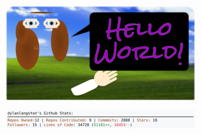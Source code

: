 <!-- 
Version 2.0.48
Built Wed Jun 12 2024 05:05:08 GMT+0000 (Coordinated Universal Time)
-->

<h1 align="center">
  <a href="https://github.com/dylanlangston/dylanlangston/tree/master/src" title="Click to View Source">
    <picture width="100%" alt="Dylan">
      <source media="(prefers-color-scheme: dark)" srcset="dylan-dark.svg?version=2.0.48">
      <img src="dylan-light.svg?version=2.0.48" alt="Dylan">
    </picture>
  </a>
</h1>

<div align="center">
  <picture width="100%" alt="Profile Info and Stats">
    <source media="(prefers-color-scheme: dark)" srcset="stats-dark.svg?version=2.0.48">
    <img src="stats-light.svg?version=2.0.48" alt="Profile Info and Stats">
  </picture>
</div>

